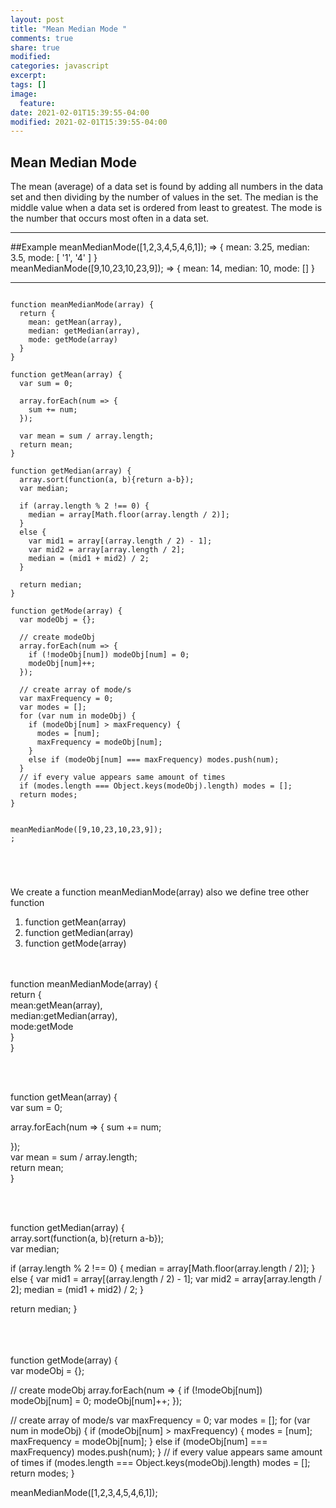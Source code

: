 ```yaml
---
layout: post
title: "Mean Median Mode "
comments: true
share: true
modified:
categories: javascript
excerpt:
tags: []
image:
  feature:
date: 2021-02-01T15:39:55-04:00
modified: 2021-02-01T15:39:55-04:00
---
```


## Mean Median Mode
The mean (average) of a data set is found by adding all numbers in the data set and then dividing by the number of values in the set. The median is the middle value when a data set is ordered from least to greatest. The mode is the number that occurs most often in a data set.
___


##Example
meanMedianMode([1,2,3,4,5,4,6,1]); => { mean: 3.25, median: 3.5, mode: [ '1', '4' ] } <br>
meanMedianMode([9,10,23,10,23,9]); => { mean: 14, median: 10, mode: [] }
<br>


___

~~~

function meanMedianMode(array) {
  return {
    mean: getMean(array),
    median: getMedian(array),
    mode: getMode(array)
  }
}

function getMean(array) {
  var sum = 0;
  
  array.forEach(num => {
    sum += num;
  });
  
  var mean = sum / array.length;
  return mean;
}

function getMedian(array) {
  array.sort(function(a, b){return a-b});
  var median;
  
  if (array.length % 2 !== 0) {
    median = array[Math.floor(array.length / 2)];
  }
  else {
    var mid1 = array[(array.length / 2) - 1];
    var mid2 = array[array.length / 2];
    median = (mid1 + mid2) / 2;
  }
  
  return median;
}

function getMode(array) {
  var modeObj = {};
  
  // create modeObj
  array.forEach(num => {
    if (!modeObj[num]) modeObj[num] = 0;
    modeObj[num]++;
  });
  
  // create array of mode/s 
  var maxFrequency = 0;
  var modes = [];
  for (var num in modeObj) {
    if (modeObj[num] > maxFrequency) {
      modes = [num];
      maxFrequency = modeObj[num];
    }
    else if (modeObj[num] === maxFrequency) modes.push(num);
  }
  // if every value appears same amount of times 
  if (modes.length === Object.keys(modeObj).length) modes = [];
  return modes;
}


meanMedianMode([9,10,23,10,23,9]);
;





~~~
We create a function meanMedianMode(array) also we define tree other function <br>
1. function getMean(array) <br>
2. function getMedian(array)<br>
3. function getMode(array)<br>

<br><br>
function meanMedianMode(array) {<br>
  return {<br>
    mean:getMean(array),<br>
    median:getMedian(array),<br>
    mode:getMode<br>
  }<br>
}<br>

<br><br>


function getMean(array) {<br> 
  var sum = 0;<br>
  
  array.forEach(num => {
    sum += num;

  });
  <br>
  var mean = sum / array.length;<br>
  return mean;<br>
}

<br><br>

function getMedian(array) {<br>
  array.sort(function(a, b){return a-b});<br>
  var median;<br>
  
  if (array.length % 2 !== 0) {
    median = array[Math.floor(array.length / 2)];
  }
  else {
    var mid1 = array[(array.length / 2) - 1];
    var mid2 = array[array.length / 2];
    median = (mid1 + mid2) / 2;
  }
  
  return median;
}<br>

<br><br>
<br>function getMode(array) {
  <br>var modeObj = {};
  
  // create modeObj
  array.forEach(num => {
    if (!modeObj[num]) modeObj[num] = 0;
    modeObj[num]++;
  });
  
  // create array of mode/s 
  var maxFrequency = 0;
  var modes = [];
  for (var num in modeObj) {
    if (modeObj[num] > maxFrequency) {
      modes = [num];
      maxFrequency = modeObj[num];
    }
    else if (modeObj[num] === maxFrequency) modes.push(num);
  }
  // if every value appears same amount of times 
  if (modes.length === Object.keys(modeObj).length) modes = [];
  return modes;
}

meanMedianMode([1,2,3,4,5,4,6,1]);